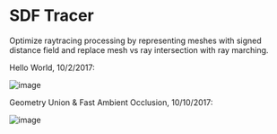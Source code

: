 # SDF Tracer

Optimize raytracing processing by representing meshes with signed distance field and replace mesh vs ray intersection with ray marching.

Hello World, 10/2/2017:

![image](https://user-images.githubusercontent.com/16845654/31110981-9f9f143e-a7bf-11e7-9784-8bdac133c1f4.png)

Geometry Union & Fast Ambient Occlusion, 10/10/2017:

![image](https://user-images.githubusercontent.com/16845654/31416715-de25ac92-addf-11e7-9063-6e76f776aa30.png)
